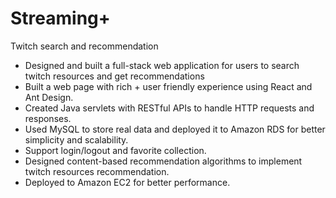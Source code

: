 # Streaming+
Twitch search and recommendation
* Designed and built a full-stack web application for users to search twitch resources and get recommendations
* Built a web page with rich + user friendly experience using React and Ant Design.
* Created Java servlets with RESTful APIs to handle HTTP requests and responses.
* Used MySQL to store real data and deployed it to Amazon RDS for better simplicity and scalability.
* Support login/logout and favorite collection.
* Designed content-based recommendation algorithms to implement twitch resources recommendation.
* Deployed to Amazon EC2 for better performance.
